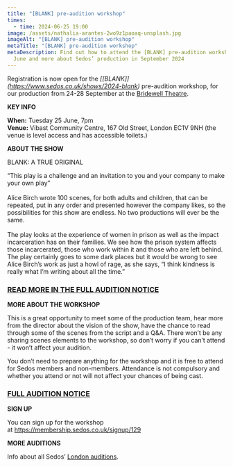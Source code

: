 ```yaml
---
title: "[BLANK] pre-audition workshop"
times:
  - time: 2024-06-25 19:00
image: /assets/nathalia-arantes-2wo9z1paoaq-unsplash.jpg
imageAlt: "[BLANK] pre-audition workshop"
metaTitle: "[BLANK] pre-audition workshop"
metaDescription: Find out how to attend the [BLANK] pre-audition workshop on 25
  June and more about Sedos’ production in September 2024
---
```

Registration is now open for the *[\[BLANK]](https://www.sedos.co.uk/shows/2024-blank)* pre-audition workshop, for our production from 24-28 September at the [Bridewell Theatre](https://www.sedos.co.uk/venues/bridewell). 

**KEY INFO**

**When:** Tuesday 25 June, 7pm\
**Venue:** Vibast Community Centre, 167 Old Street, London EC1V 9NH (the venue is level access and has accessible toilets.)

**ABOUT THE SHOW**

BLANK: A TRUE ORIGINAL

“This play is a challenge and an invitation to you and your company to make your own play”\
\
Alice Birch wrote 100 scenes, for both adults and children, that can be repeated, put in any order and presented however the company likes, so the possibilities for this show are endless. No two productions will ever be the same.\
\
The play looks at the experience of women in prison as well as the impact incarceration has on their families. We see how the prison system affects those incarcerated, those who work within it and those who are left behind. The play certainly goes to some dark places but it would be wrong to see Alice Birch’s work as just a howl of rage, as she says, “I think kindness is really what I’m writing about all the time.” 

### [READ MORE IN THE FULL AUDITION NOTICE](https://drive.google.com/drive/folders/1mSx9QtWbvWARXb-3b8faoizRs9PpJhsJ)

**MORE ABOUT THE WORKSHOP**

This is a great opportunity to meet some of the production team, hear more from the director about the vision of the show, have the chance to read through some of the scenes from the script and a Q&A. There won’t be any sharing scenes elements to the workshop, so don’t worry if you can’t attend - it won’t affect your audition.

You don’t need to prepare anything for the workshop and it is free to attend for Sedos members and non-members. Attendance is not compulsory and whether you attend or not will not affect your chances of being cast.

### [FULL AUDITION NOTICE](https://drive.google.com/drive/folders/1mSx9QtWbvWARXb-3b8faoizRs9PpJhsJ?usp=sharing)

**SIGN UP**

You can sign up for the workshop at <https://membership.sedos.co.uk/signup/129>

**MORE AUDITIONS**

Info about all Sedos’ [London auditions](https://www.sedos.co.uk/get-involved).